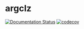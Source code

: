 # argclz

[![Documentation Status](https://readthedocs.org/projects/argp/badge/?version=latest)](https://argp.readthedocs.io/en/latest/)
[![codecov](https://codecov.io/gh/ytsimon2004/argp/branch/dev/graph/badge.svg)](https://codecov.io/gh/ytsimon2004/argp)